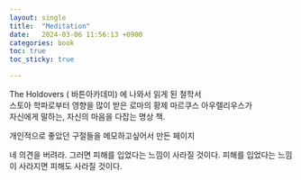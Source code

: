 ```yaml
---
layout: single
title:  "Meditation"
date:   2024-03-06 11:56:13 +0900
categories: book
toc: true
toc_sticky: true

---
```


The Holdovers ( 바튼아카데미) 에 나와서 읽게 된 철학서  
스토아 학파로부터 영향을 많이 받은 로마의 황제 마르쿠스 아우렐리우스가  
자신에게 말하는, 자신의 마음을 다잡는 명상 책.  

개인적으로 좋았던 구절들을 메모하고싶어서 만든 페이지


네 의견을 버려라. 그러면 피해를 입었다는 느낌이 사라질 것이다.
피해를 입었다는 느낌이 사라지면 피해도 사라질 것이다.


